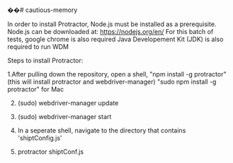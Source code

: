 ��# cautious-memory



In order to install Protractor, Node.js must be installed as a prerequisite.
Node.js can be downloaded at: https://nodejs.org/en/
For this batch of tests, google chrome is also required
Java Developement Kit (JDK) is also required to run WDM

Steps to install Protractor:

1.After pulling down the repository, open a shell, "npm install -g protractor"  
(this will install protractor and webdriver-manager) 
"sudo npm install -g protractor" for Mac
  
2. (sudo) webdriver-manager update

3. (sudo) webdriver-manager start

4. In a seperate shell, navigate to the directory that contains
  'shiptConfig.js'

5. protractor shiptConf.js  

